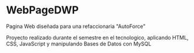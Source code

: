 # WebPageDWP
Pagina Web diseñada para una refaccionaria "AutoForce"


Proyecto realizado durante el semestre en el tecnologico, aplicando HTML, CSS, JavaScript y manipulando 
Bases de Datos con MySQL
